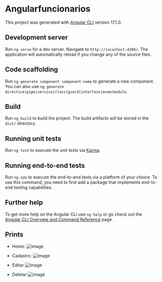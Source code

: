 # Angularfuncionarios

This project was generated with [Angular CLI](https://github.com/angular/angular-cli) version 17.1.0.

## Development server

Run `ng serve` for a dev server. Navigate to `http://localhost:4200/`. The application will automatically reload if you change any of the source files.

## Code scaffolding

Run `ng generate component component-name` to generate a new component. You can also use `ng generate directive|pipe|service|class|guard|interface|enum|module`.

## Build

Run `ng build` to build the project. The build artifacts will be stored in the `dist/` directory.

## Running unit tests

Run `ng test` to execute the unit tests via [Karma](https://karma-runner.github.io).

## Running end-to-end tests

Run `ng e2e` to execute the end-to-end tests via a platform of your choice. To use this command, you need to first add a package that implements end-to-end testing capabilities.

## Further help

To get more help on the Angular CLI use `ng help` or go check out the [Angular CLI Overview and Command Reference](https://angular.io/cli) page.

## Prints

- Home:
![image](https://github.com/365rafael/angularfuncionarios/assets/97065934/87ad8dbb-2888-4d1b-afd4-858af82217a7)

- Cadastro:
![image](https://github.com/365rafael/angularfuncionarios/assets/97065934/dd4d0eb1-ac06-47b8-990e-383955769309)

- Editar
![image](https://github.com/365rafael/angularfuncionarios/assets/97065934/1d30f5ee-9546-4304-b9ef-1daab9dc5475)

- Deletar
  ![image](https://github.com/365rafael/angularfuncionarios/assets/97065934/e1a58053-32af-4bd8-9639-0d876689c074)

